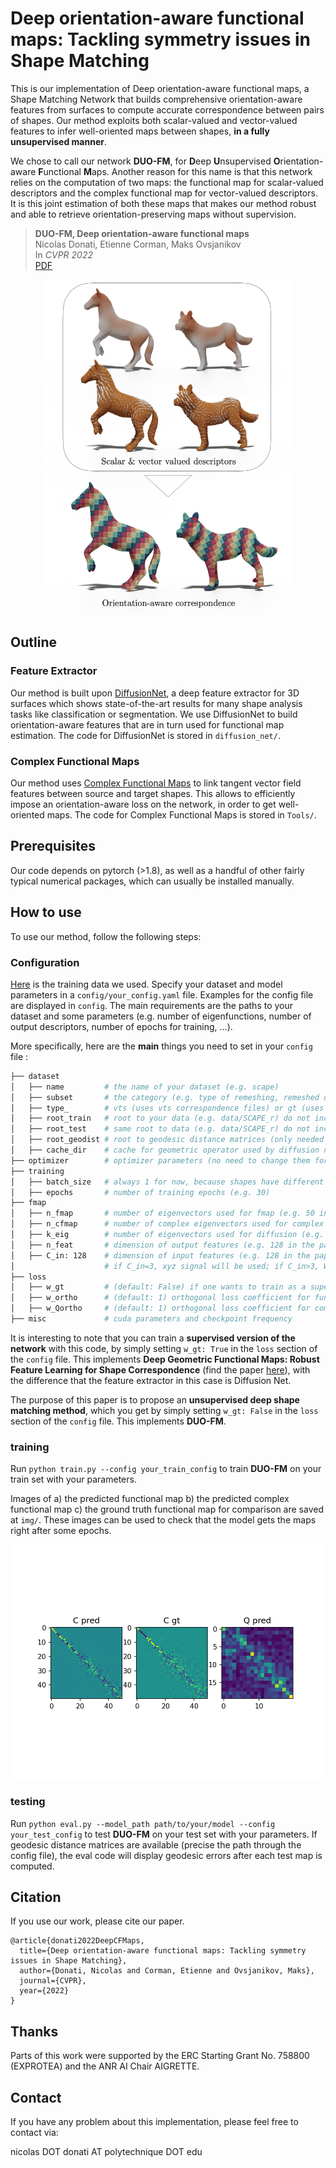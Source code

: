 # Deep orientation-aware functional maps: Tackling symmetry issues in Shape Matching
<!-- # DUO-FM: Unsupervised Orientation-Aware Learning for Non-rigid Shape Matching -->

This is our implementation of Deep orientation-aware functional maps, 
a Shape Matching Network that builds comprehensive orientation-aware features from surfaces
to compute accurate correspondence between pairs of shapes.
Our method exploits both scalar-valued and vector-valued features to infer well-oriented maps between shapes,
**in a fully unsupervised manner**.

We chose to call our network **DUO-FM**, for **D**eep **U**nsupervised **O**rientation-aware **F**unctional **M**aps.
Another reason for this name is that this network relies on the computation of two maps: the functional map
for scalar-valued descriptors and the complex functional map for vector-valued descriptors. It is this joint estimation
of both these maps that makes our method robust and able to retrieve orientation-preserving maps without supervision.

> **DUO-FM, Deep orientation-aware functional maps**<br/>
> Nicolas Donati, Etienne Corman, Maks Ovsjanikov<br/>
> In *CVPR 2022*<br/>
> [PDF](https://arxiv.org/abs/2204.13453.pdf)<br/>
<!--
> [Video](https://www.youtube.com/watch?v=U6wtw6W4x3I),
> [Project page](http://igl.ethz.ch/projects/instant-meshes/)
-->

<p align="center">
<img src="img/TEASER.png" width="400">
</p>

## Outline

### Feature Extractor 

Our method is built upon [DiffusionNet](https://github.com/nmwsharp/diffusion-net), a deep feature extractor
for 3D surfaces which shows state-of-the-art results for many shape analysis tasks like classification or segmentation.
We use DiffusionNet to build orientation-aware features that are in turn used for functional map estimation.
The code for DiffusionNet is stored in `diffusion_net/`.

### Complex Functional Maps

Our method uses [Complex Functional Maps](https://github.com/nicolasdonati/QMaps) to link tangent vector field features
between source and target shapes. This allows to efficiently impose an orientation-aware loss on the network,
in order to get well-oriented maps.
The code for Complex Functional Maps is stored in `Tools/`.

## Prerequisites

Our code depends on pytorch (>1.8), as well as a handful of other fairly typical numerical packages,
which can usually be installed manually.

## How to use
To use our method, follow the following steps:

### Configuration
[Here](https://nuage.lix.polytechnique.fr/index.php/s/LJFXrsTG22wYCXx) is the training data we used.
Specify your dataset and model parameters in a `config/your_config.yaml` file. Examples for the config file are
displayed in `config`. The main requirements are the paths to your dataset and some parameters (e.g. number of 
eigenfunctions, number of output descriptors, number of epochs for training, ...).

More specifically, here are the **main** things you need to set in your `config` file :
```bash
├── dataset
│   ├── name         # the name of your dataset (e.g. scape)
│   ├── subset       # the category (e.g. type of remeshing, remeshed or anisotropic, etc...)
│   ├── type_        # vts (uses vts correspondence files) or gt (uses groundtruth files) are the two types supported
│   ├── root_train   # root to your data (e.g. data/SCAPE_r) do not include 'shapes_train'
│   ├── root_test    # same root to data (e.g. data/SCAPE_r) do not include 'shapes_test'
│   ├── root_geodist # root to geodesic distance matrices (only needed for geodesic error eval)
│   ├── cache_dir    # cache for geometric operator used by diffusion net
├── optimizer        # optimizer parameters (no need to change them for first tests)
├── training
│   ├── batch_size   # always 1 for now, because shapes have different numbers of points
│   ├── epochs       # number of training epochs (e.g. 30)
├── fmap
│   ├── n_fmap       # number of eigenvectors used for fmap (e.g. 50 in the paper)
│   ├── n_cfmap      # number of complex eigenvectors used for complex fmap (e.g. 20 in the paper)
│   ├── k_eig        # number of eigenvectors used for diffusion (e.g. 128 in the paper)
│   ├── n_feat       # dimension of output features (e.g. 128 in the paper)
│   ├── C_in: 128    # dimension of input features (e.g. 128 in the paper)
│                    # if C_in=3, xyz signal will be used; if C_in>3, WKS descs will be used
├── loss
│   ├── w_gt         # (default: False) if one wants to train as a supervised method, one should set w_gt=True.
│   ├── w_ortho      # (default: 1) orthogonal loss coefficient for functional map
│   ├── w_Qortho     # (default: 1) orthogonal loss coefficient for complex functional map
├── misc             # cuda parameters and checkpoint frequency
```

It is interesting to note that you can train a **supervised version of the network** with this code,
by simply setting `w_gt: True` in the `loss` section of the `config` file.
This implements **Deep Geometric Functional Maps: Robust Feature Learning for Shape Correspondence**
(find the paper [here](https://arxiv.org/abs/2003.14286.pdf)), with the
difference that the feature extractor in this case is Diffusion Net.

The purpose of this paper is to propose an **unsupervised deep shape matching method**, which you get
by simply setting `w_gt: False` in the `loss` section of the `config` file. This implements **DUO-FM**.

### training
Run `python train.py --config your_train_config` to train **DUO-FM** on your train set with your parameters.

Images of a) the predicted functional map b) the predicted complex functional map c) the ground truth functional 
map for comparison are saved at `img/`.
These images can be used to check that the model gets the maps right after some epochs.
<p align="center">
<img src="img/maps_log.png" width="500">
</p>

### testing
Run `python eval.py --model_path path/to/your/model --config your_test_config` to test **DUO-FM** on your test set
with your parameters. If geodesic distance matrices are available (precise the path through the config file),
the eval code will display geodesic errors after each test map is computed.

## Citation
If you use our work, please cite our paper.
```
@article{donati2022DeepCFMaps,
  title={Deep orientation-aware functional maps: Tackling symmetry issues in Shape Matching},
  author={Donati, Nicolas and Corman, Etienne and Ovsjanikov, Maks},
  journal={CVPR},
  year={2022}
}
```

## Thanks
Parts of this work were supported by the ERC Starting Grant No. 758800 (EXPROTEA) and the ANR AI Chair AIGRETTE.

## Contact
If you have any problem about this implementation, please feel free to contact via:

nicolas DOT donati AT polytechnique DOT edu
